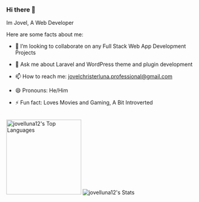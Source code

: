 ### Hi there 👋

Im Jovel, A Web Developer

Here are some facts about me: 

- 👯 I’m looking to collaborate on any Full Stack Web App Development Projects

- 💬 Ask me about Laravel and WordPress theme and plugin development
- 📫 How to reach me: jovelchristerluna.professional@gmail.com 
- 😄 Pronouns: He/Him
- ⚡ Fun fact: Loves Movies and Gaming, A Bit Introverted

</br>

<img alt="jovelluna12's Top Languages" src="https://github-readme-stats.vercel.app/api/top-langs?username=jovelluna12&langs_count=4&layout=compact&theme=react&bg_color=1F222E&title_color=68C3D4&icon_color=F8D866&border_color=1F222E&hide=JavaScript,CSS,Java,HTML,c%2B%2B,Ren'Py" height="198px"/>

<img alt="jovelluna12's Stats" src="https://denvercoder1-github-readme-stats.vercel.app/api/?username=jovelluna12&show_icons=true&include_all_commits=true&count_private=true&theme=react&hide_border=true&bg_color=1F222E&title_color=68C3D4&icon_color=FFE8D1&hide_title=true&hide=contribs"/>

